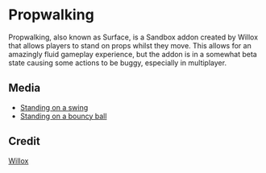 # Propwalking
Propwalking, also known as Surface, is a Sandbox addon created by Willox that allows players to stand on props whilst they move. This allows for an amazingly fluid gameplay experience, but the addon is in a somewhat beta state causing some actions to be buggy, especially in multiplayer.

## Media
- [Standing on a swing](http://web.archive.org/web/20150612103406/http://a.pomf.se/qjabxy.webm)
- [Standing on a bouncy ball](http://web.archive.org/web/20150610172644/http://a.pomf.se/wfqmyb.webm)

## Credit
[Willox](steamcommunity.com/profiles/76561197998909316)

